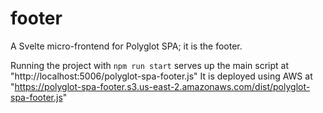 # footer
A Svelte micro-frontend for Polyglot SPA; it is the footer.

Running the project with `npm run start` serves up the main script at "http://localhost:5006/polyglot-spa-footer.js"
It is deployed using AWS at "https://polyglot-spa-footer.s3.us-east-2.amazonaws.com/dist/polyglot-spa-footer.js"

